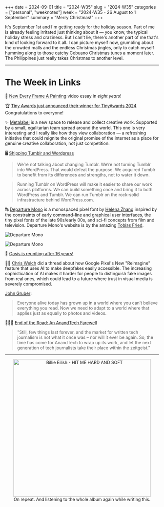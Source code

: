+++
date = 2024-09-01
title = "2024-W35"
slug = "2024-W35"
categories = ["personal", "weeknotes"]
week = "2024-W35 - 26 August to 1 September"
summary = "Merry Christmas!"
+++


It's September 1st and I'm getting ready for the holiday season. Part of me is already feeling irritated just thinking about it — you know, the typical holiday stress and craziness. But I can't lie, there's another part of me that's kind of looking forward to it all. I can picture myself now, grumbling about the crowded malls and the endless Christmas jingles, only to catch myself humming along to those catchy Cebuano Christmas tunes a moment later. The Philippines just really takes Christmas to another level.

---


# The Week in Links

🎥 [New Every Frame A Painting](https://www.youtube.com/watch?v=mn2Dcy-NDTw) video essay in _eight years_!

🏆 [Tiny Awards just announced their winner for TinyAwards 2024](https://tinyawards.net/). Congratulations to everyone!

✨ [Metalabel](https://www.metalabel.com/) is a new space to release and collect creative work. Supported by a small, egalitarian team spread around the world. This one is very interesting and I really like how they view collaboration — a refreshing initiative that could reignite the original promise of the internet as a place for genuine creative collaboration, not just competition.

🖥️ [Shipping Tumblr and Wordpress](https://automattic.com/2024/08/27/shipping-tumblr-and-wordpress/)

> We’re not talking about changing Tumblr. We’re not turning Tumblr into WordPress. That would defeat the purpose. We acquired Tumblr to benefit from its differences and strengths, not to water it down.

> Running Tumblr on WordPress will make it easier to share our work across platforms. We can build something once and bring it to both WordPress and Tumblr. We can run Tumblr on the rock-solid infrastructure behind WordPress.com.

🔠 [Departure Mono](https://departuremono.com/) is a monospaced pixel font by [Helena Zhang](https://www.helenazhang.com/) inspired by the constraints of early command-line and graphical user interfaces, the tiny pixel fonts of the late 90s/early 00s, and sci-fi concepts from film and television. Departure Mono's website is by the amazing [Tobias Fried](https://tobiasfried.com/).

![Departure Mono](/weeknotes/2024-W35/departure-mono-brief.png "Departure Mono is a monospaced pixel font with a lo-fi technical vibe")

![Departure Mono](/weeknotes/2024-W35/departure-mono-boarding-pass-receipt-bag-tag.png "It's great for working with tabular data")

🎵 [Oasis is reuniting after 16 years!](https://www.theguardian.com/music/article/2024/aug/27/oasis-reunion-confirmed-for-uk-and-ireland-tour-in-2025-liam-noel-gallagher)

🤳🏻 [Chris Welch](https://www.threads.net/@chriswelch/post/C-8LF4BOSAP/) did a thread about how Google Pixel's New "Reimagine" feature that uses AI to make deepfakes easily accessible. The increasing sophistication of AI makes it harder for people to distinguish fake images from real ones, which could lead to a future where trust in visual media is severely compromised.

[John Gruber](https://daringfireball.net/linked/2024/08/26/welch-reimagine-pixel-9):

> Everyone alive today has grown up in a world where you can’t believe everything you read. Now we need to adapt to a world where that applies just as equally to photos and videos.

👩🏻‍💻 [End of the Road: An AnandTech Farewell](https://www.anandtech.com/show/21542/end-of-the-road-an-anandtech-farewell)

> "Still, few things last forever, and the market for written tech journalism is not what it once was – nor will it ever be again. So, the time has come for AnandTech to wrap up its work, and let the next generation of tech journalists take their place within the zeitgeist."


---


<div align="center">
   <a href="https://www.last.fm/music/Billie+Eilish/HIT+ME+HARD+AND+SOFT"><img src="/weeknotes/2024-W35/billie-eilish-hit-me-hard-and-soft.jpg" alt="Billie Eilish - HIT ME HARD AND SOFT" width="450">
</a>
<figcaption>On repeat. And listening to the whole album again while writing this.</figcaption>
</figure>
</div>